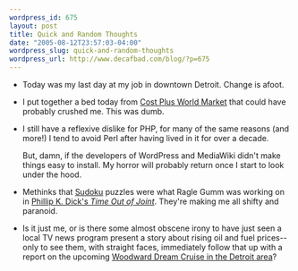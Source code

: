 ```yaml
--- 
wordpress_id: 675
layout: post
title: Quick and Random Thoughts
date: "2005-08-12T23:57:03-04:00"
wordpress_slug: quick-and-random-thoughts
wordpress_url: http://www.decafbad.com/blog/?p=675
---
```

* Today was my last day at my job in downtown Detroit.  Change is afoot.

* I put together a bed today from [Cost Plus World Market][cost] that could have probably crushed me.  This was dumb.

[cost]: http://www.worldmarket.com/index.htm

* I still have a reflexive dislike for PHP, for many of the same reasons (and more!) I tend to avoid Perl after having lived in it for over a decade.  

  But, damn, if the developers of WordPress and MediaWiki didn't make things easy to install.  My horror will probably return once I start to look under the hood.

* Methinks that [Sudoku][] puzzles were what Ragle Gumm was working on in [Phillip K. Dick's *Time Out of Joint*][joint].  They're making me all shifty and paranoid.

[sudoku]: http://en.wikipedia.org/wiki/Sudoku
[joint]: http://www.philipkdick.com/works_novels_timeoutofjoint.html

* Is it just me, or is there some almost obscene irony to have just seen a local TV news program present a story about rising oil and fuel prices--only to see them, with straight faces, immediately follow that up with a report on the upcoming [Woodward Dream Cruise in the Detroit area][cruise]?  

[cruise]: http://www.woodwarddreamcruise.com/
